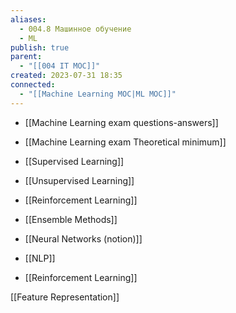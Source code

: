 ```yaml
---
aliases:
  - 004.8 Машинное обучение
  - ML
publish: true
parent:
  - "[[004 IT MOC]]"
created: 2023-07-31 18:35
connected:
  - "[[Machine Learning MOC|ML MOC]]"
---
```


- [[Machine Learning exam questions-answers]]
- [[Machine Learning exam Theoretical minimum]]


- [[Supervised Learning]] 
- [[Unsupervised Learning]] 
- [[Reinforcement Learning]]
- [[Ensemble Methods]]
- [[Neural Networks (notion)]]



- [[NLP]]
- [[Reinforcement Learning]]


[[Feature Representation]]

